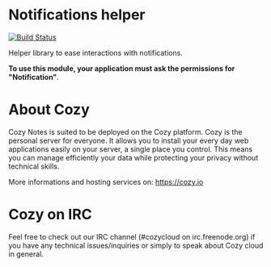 # Notifications helper

[![Build Status](https://travis-ci.org/cozy/cozy-notifications-helper.png?branch=master)](https://travis-ci.org/cozy/cozy-notifications-helper)

Helper library to ease interactions with notifications.

**To use this module, your application must ask the permissions for "Notification"**.

# About Cozy

Cozy Notes is suited to be deployed on the Cozy platform. Cozy is the personal
server for everyone. It allows you to install your every day web applications
easily on your server, a single place you control. This means you can manage
efficiently your data while protecting your privacy without technical skills.

More informations and hosting services on:
https://cozy.io

# Cozy on IRC

Feel free to check out our IRC channel (#cozycloud on irc.freenode.org) if you have any technical issues/inquiries or simply to speak about Cozy cloud in general.
